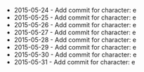- 2015-05-24 - Add commit for character: e
- 2015-05-25 - Add commit for character: e
- 2015-05-26 - Add commit for character: e
- 2015-05-27 - Add commit for character: e
- 2015-05-28 - Add commit for character: e
- 2015-05-29 - Add commit for character: e
- 2015-05-30 - Add commit for character: e
- 2015-05-31 - Add commit for character: e
